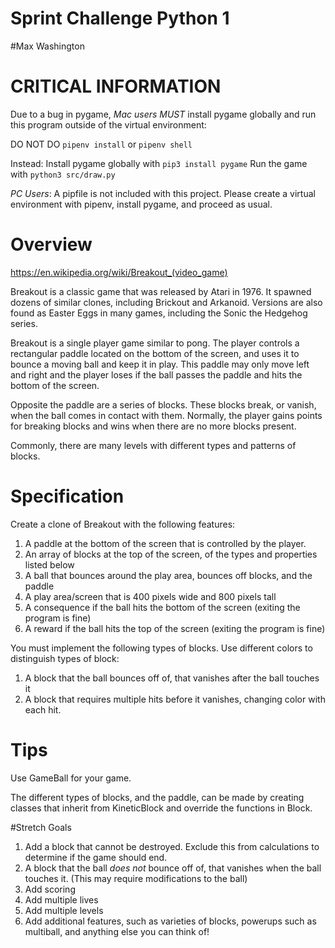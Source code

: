 # Sprint Challenge Python 1
#Max Washington
# CRITICAL INFORMATION
Due to a bug in pygame, *Mac users* _MUST_ install pygame globally and run this program
outside of the virtual environment:

DO NOT DO `pipenv install` or `pipenv shell`

Instead:
Install pygame globally with `pip3 install pygame`
Run the game with `python3 src/draw.py`

*PC Users*:  A pipfile is not included with this project.  Please create a virtual environment with pipenv, install pygame, and proceed as usual.  

# Overview

https://en.wikipedia.org/wiki/Breakout_(video_game)

Breakout is a classic game that was released by Atari in 1976.  It spawned dozens of
similar clones, including Brickout and Arkanoid.  Versions are also found as Easter Eggs in many games, including the Sonic the Hedgehog series.

Breakout is a single player game similar to pong.  The player controls a rectangular paddle located on the bottom of the screen, and uses it to bounce a moving ball and keep it in play.  This paddle may only move left and right and the player loses if the ball passes the paddle and hits the bottom of the screen.  

Opposite the paddle are a series of blocks.  These blocks break, or vanish, when the ball comes in contact with them.  Normally, the player gains points for breaking blocks and wins when there are no more blocks present.

Commonly, there are many levels with different types and patterns of blocks.

# Specification

Create a clone of Breakout with the following features:

1.  A paddle at the bottom of the screen that is controlled by the player.
2.  An array of blocks at the top of the screen, of the types and properties listed below
3.  A ball that bounces around the play area, bounces off blocks, and the paddle
4.  A play area/screen that is 400 pixels wide and 800 pixels tall
5.  A consequence if the ball hits the bottom of the screen (exiting the program is fine)
6.  A reward if the ball hits the top of the screen (exiting the program is fine)

You must implement the following types of blocks.  Use different colors to distinguish types of block:
1.  A block that the ball bounces off of, that vanishes after the ball touches it
2.  A block that requires multiple hits before it vanishes, changing color with each hit.

# Tips
Use GameBall for your game.

The different types of blocks, and the paddle, can be made by creating classes that inherit from KineticBlock and override the functions in Block.

#Stretch Goals
1.  Add a block that cannot be destroyed.  Exclude this from calculations to determine if the game should end.
2.  A block that the ball _does not_ bounce off of, that vanishes when the ball touches it.  (This may require modifications to the ball)
3.  Add scoring
4.  Add multiple lives
5.  Add multiple levels
6.  Add additional features, such as varieties of blocks, powerups such as multiball, and anything else you can think of!

